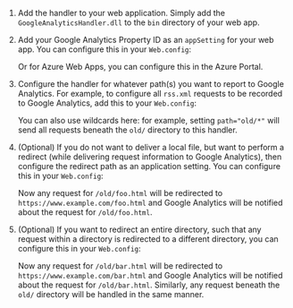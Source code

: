 
1. Add the handler to your web application.  Simply add the
   `GoogleAnalyticsHandler.dll` to the `bin` directory of your web app.

2. Add your Google Analytics Property ID as an `appSetting` for your
   web app.  You can configure this in your `Web.config`:

     <configuration>
       <appSettings>
         <add key="googleanalytics_id" value="UA-1234567-1" />
       </appSettings>
     </configuration>

   Or for Azure Web Apps, you can configure this in the Azure Portal.

3. Configure the handler for whatever path(s) you want to report to
   Google Analytics.  For example, to configure all `rss.xml` requests
   to be recorded to Google Analytics, add this to your `Web.config`:

     <configuration>
       <system.webServer>
         <handlers>
           <add name="RssGoogleAnalyticsHandler"
                verb="*"
                path="rss.xml"
                type="GoogleAnalyticsHandler.GoogleAnalyticsHandler, GoogleAnalyticsHandler"
                resourceType="Unspecified" />
         </handlers>
       </system.webServer>
     </configuration>

   You can also use wildcards here: for example, setting `path="old/*"` will
   send all requests beneath the `old/` directory to this handler.

4. (Optional) If you do not want to deliver a local file, but want to
   perform a redirect (while delivering request information to Google
   Analytics), then configure the redirect path as an application setting.
   You can configure this in your `Web.config`:   

     <configuration>
       <location path="old/foo.html">
         <appSettings>
           <add key="redirect" value="https://www.example.com/foo.html" />
         </appSettings>
       </location>
     </configuration>

   Now any request for `/old/foo.html` will be redirected to
   `https://www.example.com/foo.html` and Google Analytics will be notified
   about the request for `/old/foo.html`.

5. (Optional) If you want to redirect an entire directory, such that any
   request within a directory is redirected to a different directory, you
   can configure this in your `Web.config`:

     <configuration>
       <location path="old">
         <appSettings>
           <add key="redirect-root" value="https://www.example.com/" />
         </appSettings>
       </location>
     </configuration>

    Now any request for `/old/bar.html` will be redirected to
    `https://www.example.com/bar.html` and Google Analytics will be notified
    about the request for `/old/bar.html`.  Similarly, any request beneath
    the `old/` directory will be handled in the same manner.

